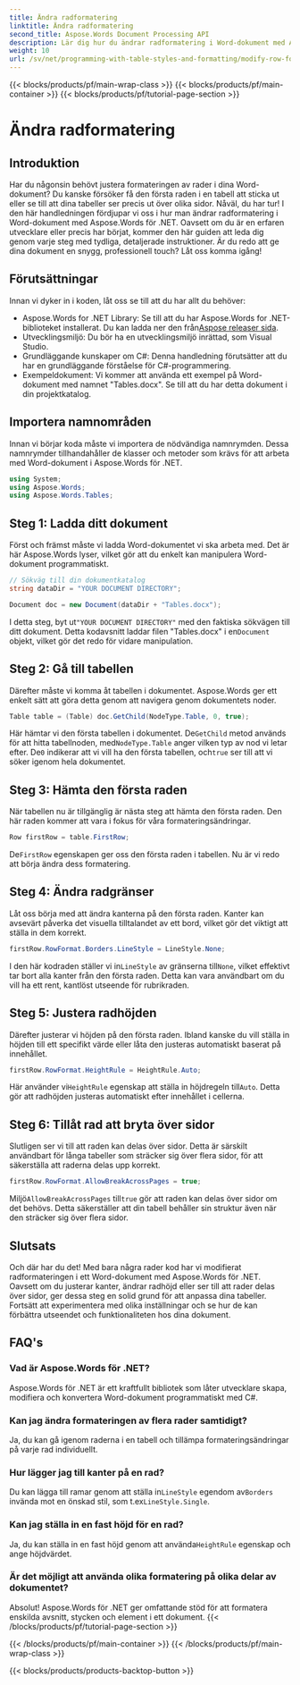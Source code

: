 ```yaml
---
title: Ändra radformatering
linktitle: Ändra radformatering
second_title: Aspose.Words Document Processing API
description: Lär dig hur du ändrar radformatering i Word-dokument med Aspose.Words för .NET med vår detaljerade steg-för-steg-guide. Perfekt för utvecklare på alla nivåer.
weight: 10
url: /sv/net/programming-with-table-styles-and-formatting/modify-row-formatting/
---
```


{{< blocks/products/pf/main-wrap-class >}}
{{< blocks/products/pf/main-container >}}
{{< blocks/products/pf/tutorial-page-section >}}

# Ändra radformatering

## Introduktion

Har du någonsin behövt justera formateringen av rader i dina Word-dokument? Du kanske försöker få den första raden i en tabell att sticka ut eller se till att dina tabeller ser precis ut över olika sidor. Nåväl, du har tur! I den här handledningen fördjupar vi oss i hur man ändrar radformatering i Word-dokument med Aspose.Words för .NET. Oavsett om du är en erfaren utvecklare eller precis har börjat, kommer den här guiden att leda dig genom varje steg med tydliga, detaljerade instruktioner. Är du redo att ge dina dokument en snygg, professionell touch? Låt oss komma igång!

## Förutsättningar

Innan vi dyker in i koden, låt oss se till att du har allt du behöver:

- Aspose.Words for .NET Library: Se till att du har Aspose.Words for .NET-biblioteket installerat. Du kan ladda ner den från[Aspose releaser sida](https://releases.aspose.com/words/net/).
- Utvecklingsmiljö: Du bör ha en utvecklingsmiljö inrättad, som Visual Studio.
- Grundläggande kunskaper om C#: Denna handledning förutsätter att du har en grundläggande förståelse för C#-programmering.
- Exempeldokument: Vi kommer att använda ett exempel på Word-dokument med namnet "Tables.docx". Se till att du har detta dokument i din projektkatalog.

## Importera namnområden

Innan vi börjar koda måste vi importera de nödvändiga namnrymden. Dessa namnrymder tillhandahåller de klasser och metoder som krävs för att arbeta med Word-dokument i Aspose.Words för .NET.

```csharp
using System;
using Aspose.Words;
using Aspose.Words.Tables;
```

## Steg 1: Ladda ditt dokument

Först och främst måste vi ladda Word-dokumentet vi ska arbeta med. Det är här Aspose.Words lyser, vilket gör att du enkelt kan manipulera Word-dokument programmatiskt.

```csharp
// Sökväg till din dokumentkatalog
string dataDir = "YOUR DOCUMENT DIRECTORY";

Document doc = new Document(dataDir + "Tables.docx");
```

 I detta steg, byt ut`"YOUR DOCUMENT DIRECTORY"` med den faktiska sökvägen till ditt dokument. Detta kodavsnitt laddar filen "Tables.docx" i en`Document` objekt, vilket gör det redo för vidare manipulation.

## Steg 2: Gå till tabellen

Därefter måste vi komma åt tabellen i dokumentet. Aspose.Words ger ett enkelt sätt att göra detta genom att navigera genom dokumentets noder.

```csharp
Table table = (Table) doc.GetChild(NodeType.Table, 0, true);
```

Här hämtar vi den första tabellen i dokumentet. De`GetChild` metod används för att hitta tabellnoden, med`NodeType.Table` anger vilken typ av nod vi letar efter. De`0` indikerar att vi vill ha den första tabellen, och`true` ser till att vi söker igenom hela dokumentet.

## Steg 3: Hämta den första raden

När tabellen nu är tillgänglig är nästa steg att hämta den första raden. Den här raden kommer att vara i fokus för våra formateringsändringar.

```csharp
Row firstRow = table.FirstRow;
```

 De`FirstRow` egenskapen ger oss den första raden i tabellen. Nu är vi redo att börja ändra dess formatering.

## Steg 4: Ändra radgränser

Låt oss börja med att ändra kanterna på den första raden. Kanter kan avsevärt påverka det visuella tilltalandet av ett bord, vilket gör det viktigt att ställa in dem korrekt.

```csharp
firstRow.RowFormat.Borders.LineStyle = LineStyle.None;
```

 I den här kodraden ställer vi in`LineStyle` av gränserna till`None`, vilket effektivt tar bort alla kanter från den första raden. Detta kan vara användbart om du vill ha ett rent, kantlöst utseende för rubrikraden.

## Steg 5: Justera radhöjden

Därefter justerar vi höjden på den första raden. Ibland kanske du vill ställa in höjden till ett specifikt värde eller låta den justeras automatiskt baserat på innehållet.

```csharp
firstRow.RowFormat.HeightRule = HeightRule.Auto;
```

 Här använder vi`HeightRule` egenskap att ställa in höjdregeln till`Auto`. Detta gör att radhöjden justeras automatiskt efter innehållet i cellerna.

## Steg 6: Tillåt rad att bryta över sidor

Slutligen ser vi till att raden kan delas över sidor. Detta är särskilt användbart för långa tabeller som sträcker sig över flera sidor, för att säkerställa att raderna delas upp korrekt.

```csharp
firstRow.RowFormat.AllowBreakAcrossPages = true;
```

 Miljö`AllowBreakAcrossPages` till`true` gör att raden kan delas över sidor om det behövs. Detta säkerställer att din tabell behåller sin struktur även när den sträcker sig över flera sidor.

## Slutsats

Och där har du det! Med bara några rader kod har vi modifierat radformateringen i ett Word-dokument med Aspose.Words för .NET. Oavsett om du justerar kanter, ändrar radhöjd eller ser till att rader delas över sidor, ger dessa steg en solid grund för att anpassa dina tabeller. Fortsätt att experimentera med olika inställningar och se hur de kan förbättra utseendet och funktionaliteten hos dina dokument.

## FAQ's

### Vad är Aspose.Words för .NET?
Aspose.Words för .NET är ett kraftfullt bibliotek som låter utvecklare skapa, modifiera och konvertera Word-dokument programmatiskt med C#.

### Kan jag ändra formateringen av flera rader samtidigt?
Ja, du kan gå igenom raderna i en tabell och tillämpa formateringsändringar på varje rad individuellt.

### Hur lägger jag till kanter på en rad?
 Du kan lägga till ramar genom att ställa in`LineStyle` egendom av`Borders` invända mot en önskad stil, som t.ex`LineStyle.Single`.

### Kan jag ställa in en fast höjd för en rad?
 Ja, du kan ställa in en fast höjd genom att använda`HeightRule` egenskap och ange höjdvärdet.

### Är det möjligt att använda olika formatering på olika delar av dokumentet?
Absolut! Aspose.Words för .NET ger omfattande stöd för att formatera enskilda avsnitt, stycken och element i ett dokument.
{{< /blocks/products/pf/tutorial-page-section >}}

{{< /blocks/products/pf/main-container >}}
{{< /blocks/products/pf/main-wrap-class >}}

{{< blocks/products/products-backtop-button >}}
